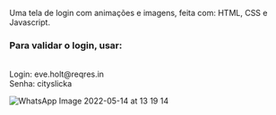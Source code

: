 Uma tela de login com animações e imagens, feita com: HTML, CSS e Javascript.

<h3>Para validar o login, usar:</h3>
<br>
Login: eve.holt@reqres.in
<br>
Senha: cityslicka

![WhatsApp Image 2022-05-14 at 13 19 14](https://user-images.githubusercontent.com/100313347/168440204-f40e7900-ad0d-44b9-837c-36f3c26d60d5.jpeg)
